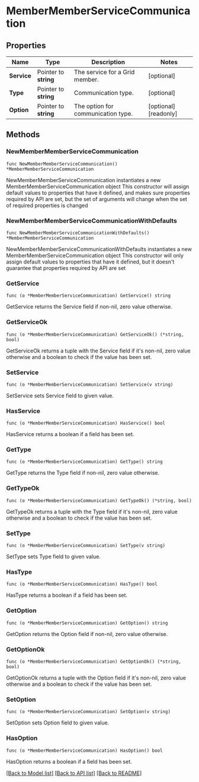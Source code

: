 # MemberMemberServiceCommunication

## Properties

Name | Type | Description | Notes
------------ | ------------- | ------------- | -------------
**Service** | Pointer to **string** | The service for a Grid member. | [optional] 
**Type** | Pointer to **string** | Communication type. | [optional] 
**Option** | Pointer to **string** | The option for communication type. | [optional] [readonly] 

## Methods

### NewMemberMemberServiceCommunication

`func NewMemberMemberServiceCommunication() *MemberMemberServiceCommunication`

NewMemberMemberServiceCommunication instantiates a new MemberMemberServiceCommunication object
This constructor will assign default values to properties that have it defined,
and makes sure properties required by API are set, but the set of arguments
will change when the set of required properties is changed

### NewMemberMemberServiceCommunicationWithDefaults

`func NewMemberMemberServiceCommunicationWithDefaults() *MemberMemberServiceCommunication`

NewMemberMemberServiceCommunicationWithDefaults instantiates a new MemberMemberServiceCommunication object
This constructor will only assign default values to properties that have it defined,
but it doesn't guarantee that properties required by API are set

### GetService

`func (o *MemberMemberServiceCommunication) GetService() string`

GetService returns the Service field if non-nil, zero value otherwise.

### GetServiceOk

`func (o *MemberMemberServiceCommunication) GetServiceOk() (*string, bool)`

GetServiceOk returns a tuple with the Service field if it's non-nil, zero value otherwise
and a boolean to check if the value has been set.

### SetService

`func (o *MemberMemberServiceCommunication) SetService(v string)`

SetService sets Service field to given value.

### HasService

`func (o *MemberMemberServiceCommunication) HasService() bool`

HasService returns a boolean if a field has been set.

### GetType

`func (o *MemberMemberServiceCommunication) GetType() string`

GetType returns the Type field if non-nil, zero value otherwise.

### GetTypeOk

`func (o *MemberMemberServiceCommunication) GetTypeOk() (*string, bool)`

GetTypeOk returns a tuple with the Type field if it's non-nil, zero value otherwise
and a boolean to check if the value has been set.

### SetType

`func (o *MemberMemberServiceCommunication) SetType(v string)`

SetType sets Type field to given value.

### HasType

`func (o *MemberMemberServiceCommunication) HasType() bool`

HasType returns a boolean if a field has been set.

### GetOption

`func (o *MemberMemberServiceCommunication) GetOption() string`

GetOption returns the Option field if non-nil, zero value otherwise.

### GetOptionOk

`func (o *MemberMemberServiceCommunication) GetOptionOk() (*string, bool)`

GetOptionOk returns a tuple with the Option field if it's non-nil, zero value otherwise
and a boolean to check if the value has been set.

### SetOption

`func (o *MemberMemberServiceCommunication) SetOption(v string)`

SetOption sets Option field to given value.

### HasOption

`func (o *MemberMemberServiceCommunication) HasOption() bool`

HasOption returns a boolean if a field has been set.


[[Back to Model list]](../README.md#documentation-for-models) [[Back to API list]](../README.md#documentation-for-api-endpoints) [[Back to README]](../README.md)


